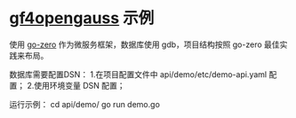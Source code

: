 # [gf4opengauss](github.com/okyer/gf) 示例

使用 [go-zero](https://go-zero.dev/) 作为微服务框架，数据库使用 gdb，项目结构按照 go-zero 最佳实践来布局。

数据库需要配置DSN：
1.在项目配置文件中 api/demo/etc/demo-api.yaml 配置；
2.使用环境变量 DSN 配置；

运行示例：
cd api/demo/
go run demo.go



